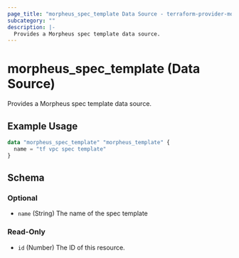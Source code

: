 ```yaml
---
page_title: "morpheus_spec_template Data Source - terraform-provider-morpheus"
subcategory: ""
description: |-
  Provides a Morpheus spec template data source.
---
```


# morpheus_spec_template (Data Source)

Provides a Morpheus spec template data source.

## Example Usage

```terraform
data "morpheus_spec_template" "morpheus_template" {
  name = "tf vpc spec template"
}
```

<!-- schema generated by tfplugindocs -->
## Schema

### Optional

- `name` (String) The name of the spec template

### Read-Only

- `id` (Number) The ID of this resource.